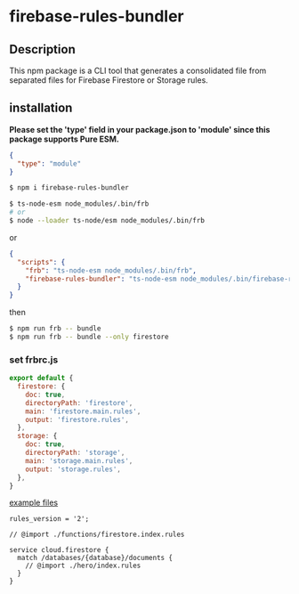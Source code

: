 # firebase-rules-bundler

## Description

This npm package is a CLI tool that generates a consolidated file from separated files for Firebase Firestore or Storage rules.

## installation

**Please set the 'type' field in your package.json to 'module' since this package supports Pure ESM.**

```json
{
  "type": "module"
}
```

```bash
$ npm i firebase-rules-bundler
```

```bash
$ ts-node-esm node_modules/.bin/frb
# or
$ node --loader ts-node/esm node_modules/.bin/frb
```

or

```json
{
  "scripts": {
    "frb": "ts-node-esm node_modules/.bin/frb",
    "firebase-rules-bundler": "ts-node-esm node_modules/.bin/firebase-rules-bundler"
  }
}
```

then

```bash
$ npm run frb -- bundle
$ npm run frb -- bundle --only firestore
```

### set frbrc.js

```js
export default {
  firestore: {
    doc: true,
    directoryPath: 'firestore',
    main: 'firestore.main.rules',
    output: 'firestore.rules',
  },
  storage: {
    doc: true,
    directoryPath: 'storage',
    main: 'storage.main.rules',
    output: 'storage.rules',
  },
}
```

[example files](https://github.com/cilly-yllic/firebase-rules-bundler/tree/main/example)
```firebase_rules
rules_version = '2';

// @import ./functions/firestore.index.rules

service cloud.firestore {
  match /databases/{database}/documents {
    // @import ./hero/index.rules
  }
}
```